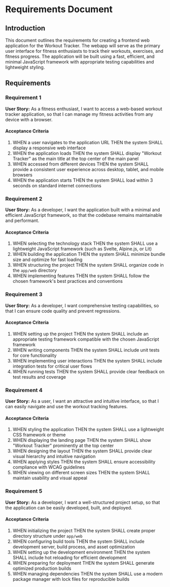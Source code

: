 # Requirements Document

## Introduction

This document outlines the requirements for creating a frontend web application for the Workout Tracker. The webapp will serve as the primary user interface for fitness enthusiasts to track their workouts, exercises, and fitness progress. The application will be built using a fast, efficient, and minimal JavaScript framework with appropriate testing capabilities and lightweight styling.

## Requirements

### Requirement 1

**User Story:** As a fitness enthusiast, I want to access a web-based workout tracker application, so that I can manage my fitness activities from any device with a browser.

#### Acceptance Criteria

1. WHEN a user navigates to the application URL THEN the system SHALL display a responsive web interface
2. WHEN the application loads THEN the system SHALL display "Workout Tracker" as the main title at the top center of the main panel
3. WHEN accessed from different devices THEN the system SHALL provide a consistent user experience across desktop, tablet, and mobile browsers
4. WHEN the application starts THEN the system SHALL load within 3 seconds on standard internet connections

### Requirement 2

**User Story:** As a developer, I want the application built with a minimal and efficient JavaScript framework, so that the codebase remains maintainable and performant.

#### Acceptance Criteria

1. WHEN selecting the technology stack THEN the system SHALL use a lightweight JavaScript framework (such as Svelte, Alpine.js, or Lit)
2. WHEN building the application THEN the system SHALL minimize bundle size and optimize for fast loading
3. WHEN structuring the project THEN the system SHALL organize code in the `app/web` directory
4. WHEN implementing features THEN the system SHALL follow the chosen framework's best practices and conventions

### Requirement 3

**User Story:** As a developer, I want comprehensive testing capabilities, so that I can ensure code quality and prevent regressions.

#### Acceptance Criteria

1. WHEN setting up the project THEN the system SHALL include an appropriate testing framework compatible with the chosen JavaScript framework
2. WHEN writing components THEN the system SHALL include unit tests for core functionality
3. WHEN implementing user interactions THEN the system SHALL include integration tests for critical user flows
4. WHEN running tests THEN the system SHALL provide clear feedback on test results and coverage

### Requirement 4

**User Story:** As a user, I want an attractive and intuitive interface, so that I can easily navigate and use the workout tracking features.

#### Acceptance Criteria

1. WHEN styling the application THEN the system SHALL use a lightweight CSS framework or theme
2. WHEN displaying the landing page THEN the system SHALL show "Workout Tracker" prominently at the top center
3. WHEN designing the layout THEN the system SHALL provide clear visual hierarchy and intuitive navigation
4. WHEN applying styles THEN the system SHALL ensure accessibility compliance with WCAG guidelines
5. WHEN viewing on different screen sizes THEN the system SHALL maintain usability and visual appeal

### Requirement 5

**User Story:** As a developer, I want a well-structured project setup, so that the application can be easily developed, built, and deployed.

#### Acceptance Criteria

1. WHEN initializing the project THEN the system SHALL create proper directory structure under `app/web`
2. WHEN configuring build tools THEN the system SHALL include development server, build process, and asset optimization
3. WHEN setting up the development environment THEN the system SHALL include hot reloading for efficient development
4. WHEN preparing for deployment THEN the system SHALL generate optimized production builds
5. WHEN managing dependencies THEN the system SHALL use a modern package manager with lock files for reproducible builds